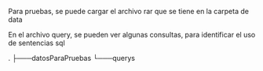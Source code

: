 Para pruebas, se puede cargar el archivo rar que se tiene en la carpeta de data

En el archivo query, se pueden ver algunas consultas, para identificar el uso de sentencias sql


.
├───datosParaPruebas
└───querys
